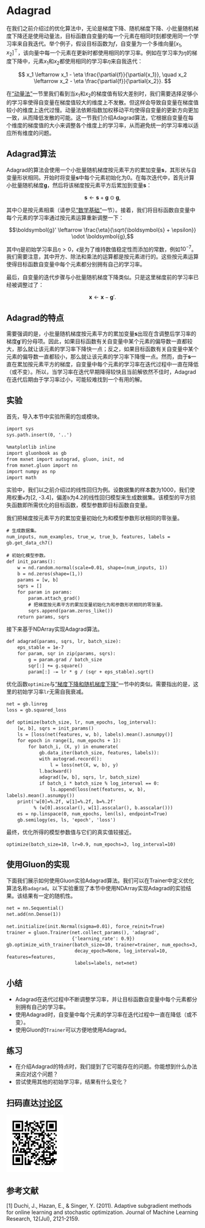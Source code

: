 # Adagrad


在我们之前介绍过的优化算法中，无论是梯度下降、随机梯度下降、小批量随机梯度下降还是使用动量法，目标函数自变量的每一个元素在相同时刻都使用同一个学习率来自我迭代。举个例子，假设目标函数为$f$，自变量为一个多维向量$[x_1, x_2]^\top$，该向量中每一个元素在更新时都使用相同的学习率。例如在学习率为$\eta$的梯度下降中，元素$x_1$和$x_2$都使用相同的学习率$\eta$来自我迭代：

$$
x_1 \leftarrow x_1 - \eta \frac{\partial{f}}{\partial{x_1}}, \quad
x_2 \leftarrow x_2 - \eta \frac{\partial{f}}{\partial{x_2}}.
$$

在[“动量法”](./momentum.md)一节里我们看到当$x_1$和$x_2$的梯度值有较大差别时，我们需要选择足够小的学习率使得自变量在梯度值较大的维度上不发散。但这样会导致自变量在梯度值较小的维度上迭代过慢。动量法依赖指数加权移动平均使得自变量的更新方向更加一致，从而降低发散的可能。这一节我们介绍Adagrad算法，它根据自变量在每个维度的梯度值的大小来调整各个维度上的学习率，从而避免统一的学习率难以适应所有维度的问题。


## Adagrad算法

Adagrad的算法会使用一个小批量随机梯度按元素平方的累加变量$\boldsymbol{s}$，其形状与自变量形状相同。开始时将变量$\boldsymbol{s}$中每个元素初始化为0。在每次迭代中，首先计算小批量随机梯度$\boldsymbol{g}$，然后将该梯度按元素平方后累加到变量$\boldsymbol{s}$：

$$\boldsymbol{s} \leftarrow \boldsymbol{s} + \boldsymbol{g} \odot \boldsymbol{g},$$

其中$\odot$是按元素相乘（请参见[“数学基础”](../chapter_appendix/math.md)一节）。接着，我们将目标函数自变量中每个元素的学习率通过按元素运算重新调整一下：

$$\boldsymbol{g}' \leftarrow \frac{\eta}{\sqrt{\boldsymbol{s} + \epsilon}} \odot \boldsymbol{g},$$

其中$\eta$是初始学习率且$\eta > 0$，$\epsilon$是为了维持数值稳定性而添加的常数，例如$10^{-7}$。我们需要注意，其中开方、除法和乘法的运算都是按元素进行的。这些按元素运算使得目标函数自变量中每个元素都分别拥有自己的学习率。

最后，自变量的迭代步骤与小批量随机梯度下降类似。只是这里梯度前的学习率已经被调整过了：

$$\boldsymbol{x} \leftarrow \boldsymbol{x} - \boldsymbol{g}'.$$




## Adagrad的特点

需要强调的是，小批量随机梯度按元素平方的累加变量$\boldsymbol{s}$出现在含调整后学习率的梯度$\boldsymbol{g}'$的分母项。因此，如果目标函数有关自变量中某个元素的偏导数一直都较大，那么就让该元素的学习率下降快一点；反之，如果目标函数有关自变量中某个元素的偏导数一直都较小，那么就让该元素的学习率下降慢一点。然而，由于$\boldsymbol{s}$一直在累加按元素平方的梯度，自变量中每个元素的学习率在迭代过程中一直在降低（或不变）。所以，当学习率在迭代早期降得较快且当前解依然不佳时，Adagrad在迭代后期由于学习率过小，可能较难找到一个有用的解。



## 实验

首先，导入本节中实验所需的包或模块。

```{.python .input}
import sys
sys.path.insert(0, '..')

%matplotlib inline
import gluonbook as gb
from mxnet import autograd, gluon, init, nd
from mxnet.gluon import nn
import numpy as np
import math
```

实验中，我们以之前介绍过的线性回归为例。设数据集的样本数为1000，我们使用权重`w`为[2, -3.4]，偏差`b`为4.2的线性回归模型来生成数据集。该模型的平方损失函数即所需优化的目标函数，模型参数即目标函数自变量。

我们把梯度按元素平方的累加变量初始化为和模型参数形状相同的零张量。

```{.python .input  n=2}
# 生成数据集。
num_inputs, num_examples, true_w, true_b, features, labels = gb.get_data_ch7()

# 初始化模型参数。
def init_params():
    w = nd.random.normal(scale=0.01, shape=(num_inputs, 1))
    b = nd.zeros(shape=(1,))
    params = [w, b]
    sqrs = []
    for param in params:
        param.attach_grad()
        # 把梯度按元素平方的累加变量初始化为和参数形状相同的零张量。
        sqrs.append(param.zeros_like())
    return params, sqrs
```

接下来基于NDArray实现Adagrad算法。

```{.python .input  n=1}
def adagrad(params, sqrs, lr, batch_size):
    eps_stable = 1e-7
    for param, sqr in zip(params, sqrs):
        g = param.grad / batch_size
        sqr[:] += g.square()
        param[:] -= lr * g / (sqr + eps_stable).sqrt()
```

优化函数`optimize`与[“梯度下降和随机梯度下降”](gd-sgd.md)一节中的类似。需要指出的是，这里的初始学习率`lr`无需自我衰减。

```{.python .input  n=3}
net = gb.linreg
loss = gb.squared_loss

def optimize(batch_size, lr, num_epochs, log_interval):
    [w, b], sqrs = init_params()
    ls = [loss(net(features, w, b), labels).mean().asnumpy()]
    for epoch in range(1, num_epochs + 1):
        for batch_i, (X, y) in enumerate(
            gb.data_iter(batch_size, features, labels)):
            with autograd.record():
                l = loss(net(X, w, b), y)
            l.backward()
            adagrad([w, b], sqrs, lr, batch_size)
            if batch_i * batch_size % log_interval == 0:
                ls.append(loss(net(features, w, b), labels).mean().asnumpy())
    print('w[0]=%.2f, w[1]=%.2f, b=%.2f'
          % (w[0].asscalar(), w[1].asscalar(), b.asscalar()))
    es = np.linspace(0, num_epochs, len(ls), endpoint=True)
    gb.semilogy(es, ls, 'epoch', 'loss')
```

最终，优化所得的模型参数值与它们的真实值较接近。

```{.python .input  n=4}
optimize(batch_size=10, lr=0.9, num_epochs=3, log_interval=10)
```

## 使用Gluon的实现

下面我们展示如何使用Gluon实验Adagrad算法。我们可以在Trainer中定义优化算法名称`adagrad`。以下实验重现了本节中使用NDArray实现Adagrad的实验结果。该结果有一定的随机性。

```{.python .input}
net = nn.Sequential()
net.add(nn.Dense(1))

net.initialize(init.Normal(sigma=0.01), force_reinit=True)
trainer = gluon.Trainer(net.collect_params(), 'adagrad',
                        {'learning_rate': 0.9})
gb.optimize_with_trainer(batch_size=10, trainer=trainer, num_epochs=3,
                         decay_epoch=None, log_interval=10, features=features,
                         labels=labels, net=net)
```

## 小结

* Adagrad在迭代过程中不断调整学习率，并让目标函数自变量中每个元素都分别拥有自己的学习率。
* 使用Adagrad时，自变量中每个元素的学习率在迭代过程中一直在降低（或不变）。
* 使用Gluon的`Trainer`可以方便地使用Adagrad。


## 练习

* 在介绍Adagrad的特点时，我们提到了它可能存在的问题。你能想到什么办法来应对这个问题？
* 尝试使用其他的初始学习率，结果有什么变化？


## 扫码直达[讨论区](https://discuss.gluon.ai/t/topic/2273)

![](../img/qr_adagrad.svg)


## 参考文献

[1] Duchi, J., Hazan, E., & Singer, Y. (2011). Adaptive subgradient methods for online learning and stochastic optimization. Journal of Machine Learning Research, 12(Jul), 2121-2159.
